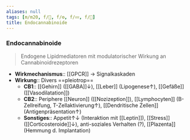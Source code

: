 ```yaml
---
aliases: null
tags: [m/m20, f/🧪, f/⚙️, f/💤, f/🧠]
title: Endocannabinoide
---
```

### Endocannabinoide
> Endogene Lipidmediatoren mit modulatorischer Wirkung an Cannabinoidrezeptoren
- **Wirkmechanismus**:: [[GPCR]] → Signalkaskaden
- **Wirkung**:: Divers ==pleiotrop==
	- **CB1**:: [[Gehirn]] ([[GABA]]↓), [[Leber]] (Lipogenese↑), [[Gefäße]] ([[Vasodilatation]])
	- **CB2**:: Periphere [[Neuron]] ([[Nozizeption]]), [[Lymphocyten]] (B-Zellreifung, T-Zellaktivierung↑), [[Dendritische Zellen]] (Antigenpräsentation↑)
	- **Sonstiges**:: Appetit↑↓ (Interaktion mit [[Leptin]]), [[Stress]] ([[Corticosteroide]]↓), anti-soziales Verhalten (?), [[Plazenta]] (Hemmung d. Implantation)